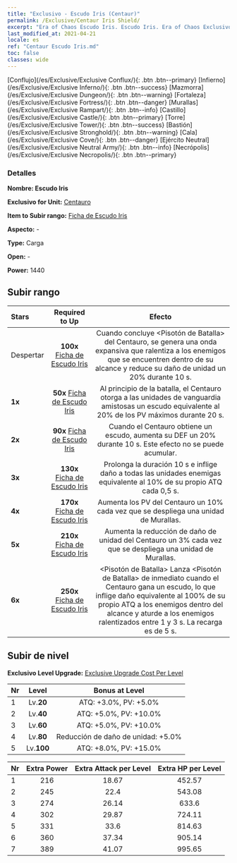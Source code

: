```yaml
---
title: "Exclusivo - Escudo Iris (Centaur)"
permalink: /Exclusive/Centaur Iris Shield/
excerpt: "Era of Chaos Escudo Iris. Escudo Iris. Era of Chaos Exclusivo Escudo Iris. Centauro Exclusivo."
last_modified_at: 2021-04-21
locale: es
ref: "Centaur Escudo Iris.md"
toc: false
classes: wide
---
```

 [Conflujo](/es/Exclusive/Exclusive Conflux/){: .btn .btn--primary} [Infierno](/es/Exclusive/Exclusive Inferno/){: .btn .btn--success} [Mazmorra](/es/Exclusive/Exclusive Dungeon/){: .btn .btn--warning} [Fortaleza](/es/Exclusive/Exclusive Fortress/){: .btn .btn--danger} [Murallas](/es/Exclusive/Exclusive Rampart/){: .btn .btn--info} [Castillo](/es/Exclusive/Exclusive Castle/){: .btn .btn--primary} [Torre](/es/Exclusive/Exclusive Tower/){: .btn .btn--success} [Bastión](/es/Exclusive/Exclusive Stronghold/){: .btn .btn--warning} [Cala](/es/Exclusive/Exclusive Cove/){: .btn .btn--danger} [Ejército Neutral](/es/Exclusive/Exclusive Neutral Army/){: .btn .btn--info} [Necrópolis](/es/Exclusive/Exclusive Necropolis/){: .btn .btn--primary} 

### Detalles
 **Nombre: Escudo Iris** 

 **Exclusivo for Unit:** [Centauro](/es/units/Centaur/) 

 **Item to Subir rango:** [Ficha de Escudo Iris](/es/Items/con_913/)

 **Aspecto:** -

 **Type:** Carga

 **Open:** -

 **Power:** 1440

## Subir rango

  |     Stars    |  Required to Up | Efecto |
  |:-------------|:---------------:|:---------------:|
  |  Despertar  | **100x** [Ficha de Escudo Iris](/es/Items/con_913/) | <Sacudida Salvaje> Cuando concluye <Pisotón de Batalla> del Centauro, se genera una onda expansiva que ralentiza a los enemigos que se encuentren dentro de su alcance y reduce su daño de unidad un 20% durante 10 s. |
  | **1x** <i class="fas fa-star"/> | **50x** [Ficha de Escudo Iris](/es/Items/con_913/) | Al principio de la batalla, el Centauro otorga a las unidades de vanguardia amistosas un escudo equivalente al 20% de los PV máximos durante 20 s. |
  | **2x** <i class="fas fa-star"/> | **90x** [Ficha de Escudo Iris](/es/Items/con_913/) | Cuando el Centauro obtiene un escudo, aumenta su DEF un 20% durante 10 s. Este efecto no se puede acumular. |
  | **3x** <i class="fas fa-star"/> | **130x** [Ficha de Escudo Iris](/es/Items/con_913/) | <Sacudida Salvaje> Prolonga la duración 10 s e inflige daño a todas las unidades enemigas equivalente al 10% de su propio ATQ cada 0,5 s. |
  | **4x** <i class="fas fa-star"/> | **170x** [Ficha de Escudo Iris](/es/Items/con_913/) | Aumenta los PV del Centauro un 10% cada vez que se despliega una unidad de Murallas. |
  | **5x** <i class="fas fa-star"/> | **210x** [Ficha de Escudo Iris](/es/Items/con_913/) | Aumenta la reducción de daño de unidad del Centauro un 3% cada vez que se despliega una unidad de Murallas. |
  | **6x** <i class="fas fa-star"/> | **250x** [Ficha de Escudo Iris](/es/Items/con_913/) | <Pisotón de Batalla> Lanza <Pisotón de Batalla> de inmediato cuando el Centauro gana un escudo, lo que inflige daño equivalente al 100% de su propio ATQ a los enemigos dentro del alcance y aturde a los enemigos ralentizados entre 1 y 3 s. La recarga es de 5 s. |


## Subir de nivel
 **Exclusivo Level Upgrade:** [Exclusive Upgrade Cost Per Level](/Exclusive/ExclusiveUpgradeCostPerLevel/)

  |  Nr  |   Level  | Bonus at Level |
  |:-----|:--------:|:--------------:|
  | 1 | Lv.**20** | ATQ: +3.0%, PV: +5.0% |
  | 2 | Lv.**40** | ATQ: +5.0%, PV: +10.0% |
  | 3 | Lv.**60** | ATQ: +5.0%, PV: +10.0% |
  | 4 | Lv.**80** | Reducción de daño de unidad: +5.0% |
  | 5 | Lv.**100** | ATQ: +8.0%, PV: +15.0% |


  |  Nr  |  Extra Power | Extra Attack per Level | Extra HP per Level |
  |:-----|:--------:|:--------:|:--------:|
  | 1 | 216 | 18.67 | 452.57 |
  | 2 | 245 | 22.4 | 543.08 |
  | 3 | 274 | 26.14 | 633.6 |
  | 4 | 302 | 29.87 | 724.11 |
  | 5 | 331 | 33.6 | 814.63 |
  | 6 | 360 | 37.34 | 905.14 |
  | 7 | 389 | 41.07 | 995.65 |


